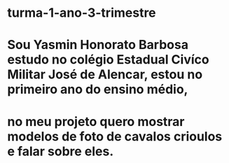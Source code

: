 # turma-1-ano-3-trimestre
# Sou Yasmin Honorato Barbosa estudo no colégio Estadual Civíco Militar José de Alencar, estou no primeiro ano do ensino médio, 
# no meu projeto quero mostrar modelos de foto de cavalos crioulos e falar sobre eles.

